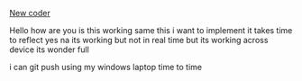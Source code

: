 [New coder](https://youtu.be/_0VE6cks53U?si=_TnE-O-a6SjdGqP- )

Hello how are you is this working 
same this i want to implement 
it takes time to reflect yes na its working but not in real time but its working across device its wonder full 

i can git push using my windows laptop time to time 